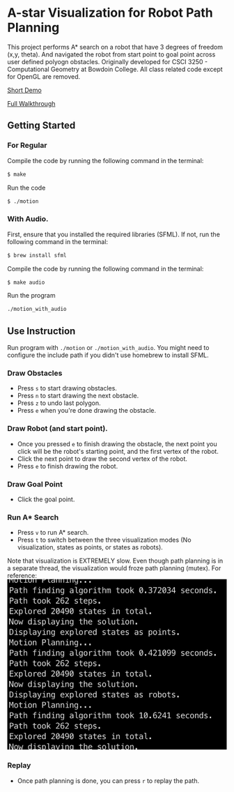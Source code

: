 # A-star Visualization for Robot Path Planning

This project performs A* search on a robot that have 3 degrees of freedom (x,y, theta). And navigated the robot from start point to goal point across user defined polyogn obstacles. Originally developed for CSCI 3250 - Computational Geometry at Bowdoin College. All class related code except for OpenGL are removed.

[Short Demo](https://github.com/user-attachments/assets/fe274a32-4bda-45ec-b54b-6dff36ed5e9c)

[Full Walkthrough](https://github.com/user-attachments/assets/07eb456c-5bbc-44e2-9579-c7c150e6beaf)

## Getting Started

### For Regular

Compile the code by running the following command in the terminal:

```sh
$ make
```

Run the code
```sh
$ ./motion
```

### With Audio.

First, ensure that you installed the required libraries (SFML). If not, run the following command in the terminal:

```sh
$ brew install sfml
```

Compile the code by running the following command in the terminal:

```sh
$ make audio
```

Run the program
```sh
./motion_with_audio
```

## Use Instruction

Run program with `./motion` or `./motion_with_audio`. You might need to configure the include path if you didn't use homebrew to install SFML.

### Draw Obstacles
- Press `s` to start drawing obstacles.
- Press `n` to start drawing the next obstacle.
- Press `z` to undo last polygon.
- Press `e` when you're done drawing the obstacle.

### Draw Robot (and start point).
- Once you pressed `e` to finish drawing the obstacle, the next point you click will be the robot's starting point, and the first vertex of the robot.
- Click the next point to draw the second vertex of the robot.
- Press `e` to finish drawing the robot.

### Draw Goal Point
- Click the goal point.

### Run A* Search
- Press `v` to run A* search.
- Press `t` to switch between the three visualization modes (No visualization, states as points, or states as robots).

Note that visualization is EXTREMELY slow. Even though path planning is in a separate thread, the visualization would froze path planning (mutex).
For reference:
![Visualization](./img/Screenshot%202024-12-19%20at%2022.36.33.png)

### Replay
- Once path planning is done, you can press `r` to replay the path.
